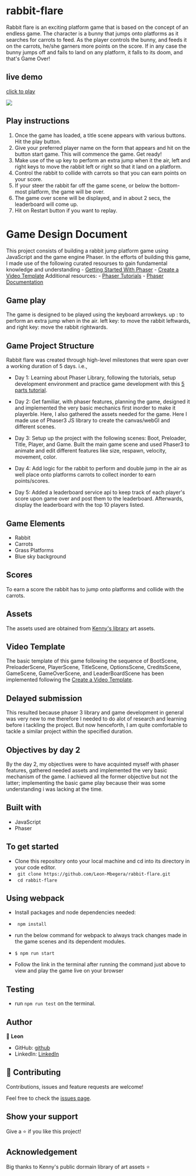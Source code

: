 # rabbit-flare

Rabbit flare is an exciting platform game that is based on the concept of an endless game. The character is a bunny that jumps onto platforms as it searches for carrots to feed. As the player controls the bunny, and feeds it on the carrots, he/she garners more points on the score. If in any case the bunny jumps off and fails to land on any platform, it falls to its doom, and that's Game Over!

## live demo

[click to play](https://leon-mbegera.github.io/rabbit-flare/)


![](src/assets/ui/Screenshot2021-10-06130931.png)

## Play instructions
1. Once the game has loaded, a title scene appears with various buttons. Hit the play button.
2. Give your preferred player name on the form that appears and hit on the button start game. This will   commence the game. Get ready!
3. Make use of the up key to perform an extra jump when it the air, left and right keys to move the rabbit left or right so that it land on a platform.
4. Control the rabbit to collide with carrots so that you can earn points on your score.
5. If your steer the rabbit far off the game scene, or below the bottom-most platform, the game will be over.
6. The game over scene will be displayed, and in about 2 secs, the leaderboard will come up.
7. Hit on Restart button if you want to replay.

# Game Design Document

This project consists of building a rabbit jump platform game using JavaScript and the game engine Phaser.
In the efforts of building this game, I made use of the following curated resourses to gain fundamental knowledge and understanding
     - [Getting Started With Phaser](http://phaser.io/tutorials/making-your-first-phaser-3-game/part1)
     - [Create a Video Template](https://phasertutorials.com/creating-a-phaser-3-template-part-1/) 
Additional resources:
     - [Phaser Tutorials](https://phaser.io/tutorials/getting-started-phaser3)
     - [Phaser Documentation](https://photonstorm.github.io/phaser3-docs/)

## Game play
The game is designed to be played using the keyboard arrowkeys. up : to perform an extra jump when in the air. left key: to move the rabbit leftwards, and right key: move the rabbit rightwards.

## Game Project Structure

Rabbit flare was created through high-level milestones that were span over a working duration of 5 days. i.e.,
  - Day 1:  Learning about Phaser Library, following the tutorials, setup development environment        and practice game development with this [5 parts tutorial](https://www.emanueleferonato.com/tag/endless-runner/). 

  - Day 2:  Get familiar, with phaser features, planning the game, designed it and implemented the very basic mechanics first inorder to make it playerble. Here, I also gathered the assets needed for the game. Here I made use of Phaser3 JS library to create the canvas/webGl and different scenes.

  - Day 3:  Setup up the project with the following scenes: Boot, Preloader, Title, Player, and Game. Built the main game scene and used Phaser3 to animate and edit different features like size, respawn, velocity, movement, color.

  - Day 4: Add logic for the rabbit to perform and double jump in the air as well place onto platforms carrots to collect inorder to earn points/scores.

  - Day 5: Added a leaderboard service api to keep track of each player's score upon game over and post them to the leaderboard. Afterwards, display the leaderboard with the top 10 players listed.

  ## Game Elements
  - Rabbit
  - Carrots
  - Grass Platforms
  - Blue sky background

  ## Scores
  To earn a score the rabbit has to jump onto platforms and collide with the carrots.

  ## Assets
  The assets used are obtained from [Kenny's library](https://kenney.nl/assets) art assets.

  ## Video Template
  The basic template of this game following the sequence of BootScene, PreloaderScene, PlayerScene, TitleScene, OptionsScene, CreditsScene, GameScene, GameOverScene, and LeaderBoardScene has been implemented following the [Create a Video Template](https://phasertutorials.com/creating-a-phaser-3-template-part-1/).

  ## Delayed submission
  This resulted because phaser 3 library and game development in general was very new to me therefore I needed to do alot of research and learning before i tackling the project. But now henceforth, I am quite comfortable to tackle a similar project within the specified duration.

  ## Objectives by day 2
  By the day 2, my objectives were to have acquinted myself with phaser features, gathered needed assets and implemented the very basic mechanism of the game. I achieved all the former objective but not the latter; implementing the basic game play because their was some understanding i was lacking at the time.

## Built with
- JavaScript
- Phaser

## To get started
- Clone this repository onto your local machine and cd into its directory in your code editor.
- ` git clone https://github.com/Leon-Mbegera/rabbit-flare.git`
- ` cd rabbit-flare`

## Using webpack
- Install packages and node dependencies needed:
- ` npm install`

- run the below command for webpack to always track changes made in the game scenes and its dependent modules.
- `$ npm run start`
- Follow the link in the terminal after running the command just above to view and play the game live on your browser

## Testing

- run `npm run test` on the terminal.

## Author

👤 **Leon**

- GitHub: [github](https://github.com/Leon-Mbegera)
- LinkedIn: [LinkedIn](https://www.linkedin.com/in/leon-mbegera)


## 🤝 Contributing

Contributions, issues and feature requests are welcome!

Feel free to check the [issues page](https://github.com/Leon-Mbegera/rabbit-flare/issues/).

## Show your support

Give a ⭐️ if you like this project!

## Acknowledgement

Big thanks to Kenny's public dormain library of art assets ⭐️
